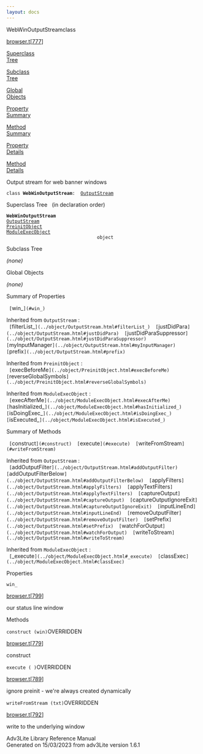```yaml
---
layout: docs
---
```

<span class="title">WebWinOutputStream</span><span class="type">class</span>

[browser.t](../file/browser.t.html)\[[777](../source/browser.t.html#777)\]

[Superclass  
Tree](#_SuperClassTree_)

[Subclass  
Tree](#_SubClassTree_)

[Global  
Objects](#_ObjectSummary_)

[Property  
Summary](#_PropSummary_)

[Method  
Summary](#_MethodSummary_)

[Property  
Details](#_Properties_)

[Method  
Details](#_Methods_)

<div class="fdesc">

Output stream for web banner windows

`class `**`WebWinOutputStream`**` :   `[`OutputStream`](../object/OutputStream.html)

</div>

<span id="_SuperClassTree_"></span>

<div class="mjhd">

<span class="hdln">Superclass Tree</span>   (in declaration order)

</div>

**`WebWinOutputStream`**  
[`OutputStream`](../object/OutputStream.html)  
[`PreinitObject`](../object/PreinitObject.html)  
[`ModuleExecObject`](../object/ModuleExecObject.html)  
`                                 object`  
<span id="_SubClassTree_"></span>

<div class="mjhd">

<span class="hdln">Subclass Tree</span>  

</div>

*(none)* <span id="_ObjectSummary_"></span>

<div class="mjhd">

<span class="hdln">Global Objects</span>  

</div>

*(none)* <span id="_PropSummary_"></span>

<div class="mjhd">

<span class="hdln">Summary of Properties</span>  

</div>

` [`win_`](#win_)  `

Inherited from `OutputStream` :  
` [`filterList_`](../object/OutputStream.html#filterList_)  [`justDidPara`](../object/OutputStream.html#justDidPara)  [`justDidParaSuppressor`](../object/OutputStream.html#justDidParaSuppressor)  [`myInputManager`](../object/OutputStream.html#myInputManager)  [`prefix`](../object/OutputStream.html#prefix)  `

Inherited from `PreinitObject` :  
` [`execBeforeMe`](../object/PreinitObject.html#execBeforeMe)  [`reverseGlobalSymbols`](../object/PreinitObject.html#reverseGlobalSymbols)  `

Inherited from `ModuleExecObject` :  
` [`execAfterMe`](../object/ModuleExecObject.html#execAfterMe)  [`hasInitialized_`](../object/ModuleExecObject.html#hasInitialized_)  [`isDoingExec_`](../object/ModuleExecObject.html#isDoingExec_)  [`isExecuted_`](../object/ModuleExecObject.html#isExecuted_)  `

<span id="_MethodSummary_"></span>

<div class="mjhd">

<span class="hdln">Summary of Methods</span>  

</div>

` [`construct`](#construct)  [`execute`](#execute)  [`writeFromStream`](#writeFromStream)  `

Inherited from `OutputStream` :  
` [`addOutputFilter`](../object/OutputStream.html#addOutputFilter)  [`addOutputFilterBelow`](../object/OutputStream.html#addOutputFilterBelow)  [`applyFilters`](../object/OutputStream.html#applyFilters)  [`applyTextFilters`](../object/OutputStream.html#applyTextFilters)  [`captureOutput`](../object/OutputStream.html#captureOutput)  [`captureOutputIgnoreExit`](../object/OutputStream.html#captureOutputIgnoreExit)  [`inputLineEnd`](../object/OutputStream.html#inputLineEnd)  [`removeOutputFilter`](../object/OutputStream.html#removeOutputFilter)  [`setPrefix`](../object/OutputStream.html#setPrefix)  [`watchForOutput`](../object/OutputStream.html#watchForOutput)  [`writeToStream`](../object/OutputStream.html#writeToStream)  `



Inherited from `ModuleExecObject` :  
` [`_execute`](../object/ModuleExecObject.html#_execute)  [`classExec`](../object/ModuleExecObject.html#classExec)  `

<span id="_Properties_"></span>

<div class="mjhd">

<span class="hdln">Properties</span>  

</div>

<span id="win_"></span>

`win_`

[browser.t](../file/browser.t.html)\[[799](../source/browser.t.html#799)\]

<div class="desc">

our status line window

</div>

<span id="_Methods_"></span>

<div class="mjhd">

<span class="hdln">Methods</span>  

</div>

<span id="construct"></span>

`construct (win)`<span class="rem">OVERRIDDEN</span>

[browser.t](../file/browser.t.html)\[[779](../source/browser.t.html#779)\]

<div class="desc">

construct

</div>

<span id="execute"></span>

`execute ( )`<span class="rem">OVERRIDDEN</span>

[browser.t](../file/browser.t.html)\[[789](../source/browser.t.html#789)\]

<div class="desc">

ignore preinit - we're always created dynamically

</div>

<span id="writeFromStream"></span>

`writeFromStream (txt)`<span class="rem">OVERRIDDEN</span>

[browser.t](../file/browser.t.html)\[[792](../source/browser.t.html#792)\]

<div class="desc">

write to the underlying window

</div>

<div class="ftr">

Adv3Lite Library Reference Manual  
Generated on 15/03/2023 from adv3Lite version 1.6.1

</div>
